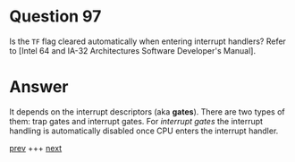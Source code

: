 
# Question 97


Is the `TF` flag cleared automatically when entering interrupt handlers?
Refer to [Intel 64 and IA-32 Architectures Software Developer's Manual].


# Answer




It depends on the interrupt descriptors (aka __gates__). There are two types of them: trap gates and interrupt gates.
For _interrupt gates_ the interrupt handling is automatically disabled once CPU enters the interrupt handler.

   

[prev](096.md) +++ [next](098.md)
